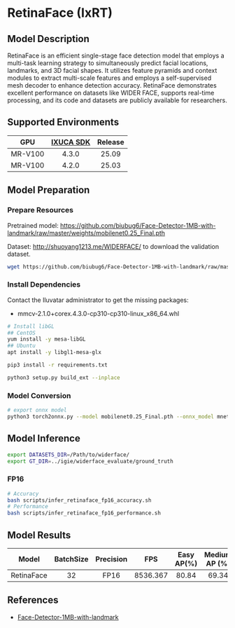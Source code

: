 # RetinaFace (IxRT)

## Model Description

RetinaFace is an efficient single-stage face detection model that employs a multi-task learning strategy to simultaneously predict facial locations, landmarks, and 3D facial shapes. It utilizes feature pyramids and context modules to extract multi-scale features and employs a self-supervised mesh decoder to enhance detection accuracy. RetinaFace demonstrates excellent performance on datasets like WIDER FACE, supports real-time processing, and its code and datasets are publicly available for researchers.

## Supported Environments

| GPU    | [IXUCA SDK](https://gitee.com/deep-spark/deepspark#%E5%A4%A9%E6%95%B0%E6%99%BA%E7%AE%97%E8%BD%AF%E4%BB%B6%E6%A0%88-ixuca) | Release |
| :----: | :----: | :----: |
| MR-V100 | 4.3.0 | 25.09 |
| MR-V100 | 4.2.0 | 25.03 |

## Model Preparation

### Prepare Resources

Pretrained model: <https://github.com/biubug6/Face-Detector-1MB-with-landmark/raw/master/weights/mobilenet0.25_Final.pth>

Dataset: <http://shuoyang1213.me/WIDERFACE/> to download the validation dataset.

```bash
wget https://github.com/biubug6/Face-Detector-1MB-with-landmark/raw/master/weights/mobilenet0.25_Final.pth
```

### Install Dependencies

Contact the Iluvatar administrator to get the missing packages:
- mmcv-2.1.0+corex.4.3.0-cp310-cp310-linux_x86_64.whl

```bash
# Install libGL
## CentOS
yum install -y mesa-libGL
## Ubuntu
apt install -y libgl1-mesa-glx

pip3 install -r requirements.txt

python3 setup.py build_ext --inplace
```

### Model Conversion

```bash
# export onnx model
python3 torch2onnx.py --model mobilenet0.25_Final.pth --onnx_model mnetv1_retinaface.onnx
```

## Model Inference

```bash
export DATASETS_DIR=/Path/to/widerface/
export GT_DIR=../igie/widerface_evaluate/ground_truth
```

### FP16

```bash
# Accuracy
bash scripts/infer_retinaface_fp16_accuracy.sh
# Performance
bash scripts/infer_retinaface_fp16_performance.sh
```

## Model Results

| Model      | BatchSize | Precision | FPS      | Easy AP(%) | Medium AP (%) | Hard AP(%) |
| :----: | :----: | :----: | :----: | :----: | :----: | :----: |
| RetinaFace | 32        | FP16      | 8536.367 | 80.84      | 69.34         | 37.31      |

## References

- [Face-Detector-1MB-with-landmark](https://github.com/biubug6/Face-Detector-1MB-with-landmark)
